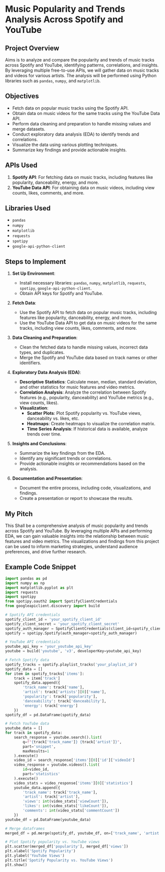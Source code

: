 # Music Popularity and Trends Analysis Across Spotify and YouTube

## Project Overview

Aims is to analyze and compare the popularity and trends of music tracks across Spotify and YouTube, identifying patterns, correlations, and insights. By leveraging multiple free-to-use APIs, we will gather data on music tracks and videos for various artists. The analysis will be performed using Python libraries such as `pandas`, `numpy`, and `matplotlib`.

## Objectives

- Fetch data on popular music tracks using the Spotify API.
- Obtain data on music videos for the same tracks using the YouTube Data API.
- Perform data cleaning and preparation to handle missing values and merge datasets.
- Conduct exploratory data analysis (EDA) to identify trends and correlations.
- Visualize the data using various plotting techniques.
- Summarize key findings and provide actionable insights.

## APIs Used

1. **Spotify API**: For fetching data on music tracks, including features like popularity, danceability, energy, and more.
2. **YouTube Data API**: For obtaining data on music videos, including view counts, likes, comments, and more.

## Libraries Used

- `pandas`
- `numpy`
- `matplotlib`
- `requests`
- `spotipy`
- `google-api-python-client`

## Steps to Implement

1. **Set Up Environment**:
   - Install necessary libraries: `pandas`, `numpy`, `matplotlib`, `requests`, `spotipy`, `google-api-python-client`.
   - Obtain API keys for Spotify and YouTube.

2. **Fetch Data**:
   - Use the Spotify API to fetch data on popular music tracks, including features like popularity, danceability, energy, and more.
   - Use the YouTube Data API to get data on music videos for the same tracks, including view counts, likes, comments, and more.

3. **Data Cleaning and Preparation**:
   - Clean the fetched data to handle missing values, incorrect data types, and duplicates.
   - Merge the Spotify and YouTube data based on track names or other identifiers.

4. **Exploratory Data Analysis (EDA)**:
   - **Descriptive Statistics**: Calculate mean, median, standard deviation, and other statistics for music features and video metrics.
   - **Correlation Analysis**: Analyze the correlation between Spotify features (e.g., popularity, danceability) and YouTube metrics (e.g., view counts, likes).
   - **Visualization**:
     - **Scatter Plots**: Plot Spotify popularity vs. YouTube views, danceability vs. likes, etc.
     - **Heatmaps**: Create heatmaps to visualize the correlation matrix.
     - **Time Series Analysis**: If historical data is available, analyze trends over time.

5. **Insights and Conclusions**:
   - Summarize the key findings from the EDA.
   - Identify any significant trends or correlations.
   - Provide actionable insights or recommendations based on the analysis.

6. **Documentation and Presentation**:
   - Document the entire process, including code, visualizations, and findings.
   - Create a presentation or report to showcase the results.
  
## My Pitch
This Shall be a comprehensive analysis of music popularity and trends across Spotify and YouTube. By leveraging multiple APIs and performing EDA, we can gain valuable insights into the relationship between music features and video metrics. The visualizations and findings from this project can be used to inform marketing strategies, understand audience preferences, and drive further research.

## Example Code Snippet

```python
import pandas as pd
import numpy as np
import matplotlib.pyplot as plt
import requests
import spotipy
from spotipy.oauth2 import SpotifyClientCredentials
from googleapiclient.discovery import build

# Spotify API credentials
spotify_client_id = 'your_spotify_client_id'
spotify_client_secret = 'your_spotify_client_secret'
spotify_auth_manager = SpotifyClientCredentials(client_id=spotify_client_id, client_secret=spotify_client_secret)
spotify = spotipy.Spotify(auth_manager=spotify_auth_manager)

# YouTube API credentials
youtube_api_key = 'your_youtube_api_key'
youtube = build('youtube', 'v3', developerKey=youtube_api_key)

# Fetch Spotify data
spotify_tracks = spotify.playlist_tracks('your_playlist_id')
spotify_data = []
for item in spotify_tracks['items']:
    track = item['track']
    spotify_data.append({
        'track_name': track['name'],
        'artist': track['artists'][0]['name'],
        'popularity': track['popularity'],
        'danceability': track['danceability'],
        'energy': track['energy']
    })
spotify_df = pd.DataFrame(spotify_data)

# Fetch YouTube data
youtube_data = []
for track in spotify_data:
    search_response = youtube.search().list(
        q=f"{track['track_name']} {track['artist']}",
        part='snippet',
        maxResults=1
    ).execute()
    video_id = search_response['items'][0]['id']['videoId']
    video_response = youtube.videos().list(
        id=video_id,
        part='statistics'
    ).execute()
    video_stats = video_response['items'][0]['statistics']
    youtube_data.append({
        'track_name': track['track_name'],
        'artist': track['artist'],
        'views': int(video_stats['viewCount']),
        'likes': int(video_stats['likeCount']),
        'comments': int(video_stats['commentCount'])
    })
youtube_df = pd.DataFrame(youtube_data)

# Merge dataframes
merged_df = pd.merge(spotify_df, youtube_df, on=['track_name', 'artist'])

# Plot Spotify popularity vs. YouTube views
plt.scatter(merged_df['popularity'], merged_df['views'])
plt.xlabel('Spotify Popularity')
plt.ylabel('YouTube Views')
plt.title('Spotify Popularity vs. YouTube Views')
plt.show()
